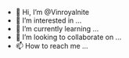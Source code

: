 - 👋 Hi, I’m @Vinroyalnite
- 👀 I’m interested in ...
- 🌱 I’m currently learning ...
- 💞️ I’m looking to collaborate on ...
- 📫 How to reach me ...

<!---
Vinroyalnite/Vinroyalnite is a ✨ special ✨ repository because its `README.md` (this file) appears on your GitHub profile.
You can click the Preview link to take a look at your changes.
--->
